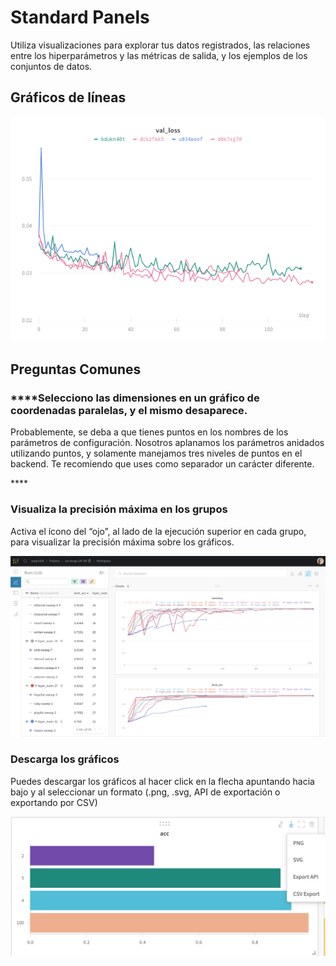 # Standard Panels

Utiliza visualizaciones para explorar tus datos registrados, las relaciones entre los hiperparámetros y las métricas de salida, y los ejemplos de los conjuntos de datos.

## Gráficos de líneas

![Visualiza una m&#xE9;trica a trav&#xE9;s del tiempo a partir de m&#xFA;ltiples ejecuciones diferentes](../../../.gitbook/assets/docs-line-plot.png)

## Preguntas Comunes

###  ****Selecciono las dimensiones en un gráfico de coordenadas paralelas, y el mismo desaparece.

Probablemente, se deba a que tienes puntos en los nombres de los parámetros de configuración. Nosotros aplanamos los parámetros anidados utilizando puntos, y solamente manejamos tres niveles de puntos en el backend. Te recomiendo que uses como separador un carácter diferente.

\*\*\*\*

### Visualiza la precisión máxima en los grupos

Activa el ícono del “ojo”, al lado de la ejecución superior en cada grupo, para visualizar la precisión máxima sobre los gráficos.

![](../../../.gitbook/assets/screen-shot-2020-02-12-at-3.45.09-pm.png)

### Descarga los gráficos

Puedes descargar los gráficos al hacer click en la flecha apuntando hacia bajo y al seleccionar un formato \(.png, .svg, API de exportación o exportando por CSV\)

![](../../../.gitbook/assets/screen-shot-2020-02-20-at-10.07.09-am.png)

